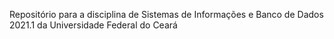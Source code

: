 Repositório para a disciplina de Sistemas de Informações e Banco de Dados 2021.1 da Universidade Federal do Ceará

